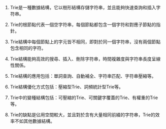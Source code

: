 

1. Trie是一種數據結構，它以樹形結構存儲字符串，並且能夠快速查詢和插入字符串。

2. Trie的根節點代表一個空字符串，每個節點都包含一個字符和對應子節點的指針。

3. Trie結構中每個節點上的字元皆不相同，即對於同一個字符串，沒有兩個節點包含相同的字符。

4. Trie結構能夠高效的搜尋、插入、刪除字符串，時間複雜度與字符串長度呈線性關係。

5. Trie結構的應用包括：單詞查詢、自動補全、字符串匹配、字符串壓縮等。

6. Trie結構優化方式包括：壓縮型Trie、詞頻統計型Trie等。

7. Trie中的變種結構包括：可壓縮的Trie、可關鍵字覆蓋的Trie、有權重的Trie等。

8. Trie的缺點是佔用空間較大，並且對於含有大量相同前綴的字符串，Trie的效率不如其他數據結構。